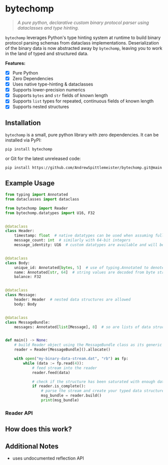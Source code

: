 # bytechomp

> *A pure python, declarative custom binary protocol parser using dataclasses and type hinting.*

`bytechomp` leverages Python's type hinting system at runtime to build binary protocol parsing schemas from dataclass implementations. Deserialization of the binary data is now abstracted away by `bytechomp`, leaving you to work in the land of typed and structured data.

**Features:**
- [x] Pure Python
- [x] Zero Dependencies
- [x] Uses native type-hinting & dataclasses
- [x] Supports lower-precision numerics
- [x] Supports `bytes` and `str` fields of known length
- [x] Supports `list` types for repeated, continuous fields of known length
- [x] Supports nested structures

## Installation

`bytechomp` is a small, pure python library with zero dependencies. It can be installed via PyPI:

```
pip install bytechomp
```

or Git for the latest unreleased code:

```
pip install https://github.com/AndrewSpittlemeister/bytechomp.git@main
```

## Example Usage

```python
from typing import Annotated
from dataclasses import dataclass

from bytechomp import Reader
from bytechomp.datatypes import U16, F32


@dataclass
class Header:
    timestamp: float  # native datatypes can be used when assuming full precision
    message_count: int  # similarly with 64-bit integers
    message_identity: U16  # custom datatypes are available and will be cast to native when deserialized


@dataclass
class Body:
    unique_id: Annotated[bytes, 5]  # use of typing.Annotated to denote length
    name: Annotated[str, 64]  # string values are decoded from byte streams too 
    balance: F32


@dataclass
class Message:
    header: Header  # nested data structures are allowed
    body: Body


@dataclass
class MessageBundle:
    messages: Annotated[list[Message], 8]  # so are lists of data structures!


def main() -> None:
    # build Reader object using the MessageBundle class as its generic argument
    reader = Reader[MessageBundle]().allocate()

    with open("my-binary-data-stream.dat", "rb") as fp:
        while (data := fp.read(4)):
            # feed stream into the reader
            reader.feed(data)

            # check if the structure has been saturated with enough data
            if reader.is_complete():
                # parse the stream and create your typed data structure!
                msg_bundle = reader.build()
                print(msg_bundle)
```

### Reader API


## How does this work?

## Additional Notes

- uses undocumented reflection API